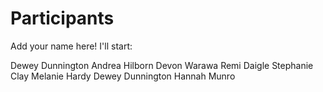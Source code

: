 
# Participants

Add your name here! I'll start:

Dewey Dunnington
Andrea Hilborn
Devon Warawa
Remi Daigle
Stephanie Clay
Melanie Hardy
Dewey Dunnington
Hannah Munro
